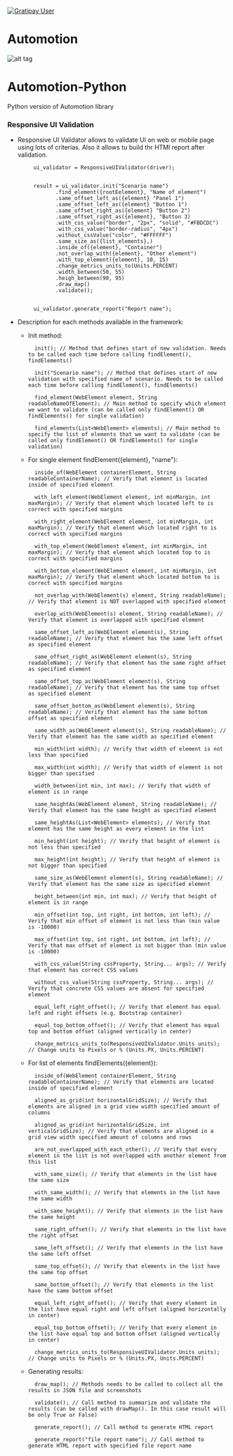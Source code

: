 [![Gratipay User](https://img.shields.io/gratipay/user/dzaiats.svg)](https://gratipay.com/~dzaiats/)

# Automotion #
![alt tag](https://www.itarray.net/wp-content/uploads/2017/01/68747470733a2f2f7777772e697461727261792e6e65742f77702d636f6e74656e742f75706c6f6164732f323031362f31322f4175746f6d6f74696f6e2d322e6a7067.jpeg)

# Automotion-Python
Python version of Automotion library

### Responsive UI Validation ###
 - Responsive UI Validator allows to validate UI on web or mobile page using lots of criterias. Also it allows tu build thr HTMl report after validation.
            
            ui_validator = ResponsiveUIValidator(driver);
            
            
            result = ui_validator.init("Scenario name")
                   .find_element({rootEelement}, "Name of element")
                   .same_offset_left_as({element} "Panel 1")
                   .same_offset_left_as({element} "Button 1")
                   .same_offset_right_as({element} "Button 2")
                   .same_offset_right_as({element}, "Button 3)
                   .with_css_value("border", "2px", "solid", "#FBDCDC")
                   .with_css_value("border-radius", "4px")
                   .without_cssValue("color", "#FFFFFF")
                   .same_size_as({list_elements},)
                   .inside_of({element}, "Container")
                   .not_overlap_with({element}, "Other element")
                   .with_top_element({element}, 10, 15)
                   .change_metrics_units_to(Units.PERCENT)
                   .width_between(50, 55)
                   .heigh_between(90, 95)
                   .draw_map()
                   .validate();
            
            
            ui_validator.generate_report("Report name");
            
 - Description for each methods available in the framework:
    
    * Init method:
    
            init(); // Method that defines start of new validation. Needs to be called each time before calling findElement(), findElements()
            
            init("Scenario name"); // Method that defines start of new validation with specified name of scenario. Needs to be called each time before calling findElement(), findElements()
            
            find_element(WebElement element, String readableNameOfElement); // Main method to specify which element we want to validate (can be called only findElement() OR findElements() for single validation)
            
            find_elements(List<WebElement> elements); // Main method to specify the list of elements that we want to validate (can be called only findElement() OR findElements() for single validation)
    
    * For single element findElement({element}, "name"):
    
            inside_of(WebElement containerElement, String readableContainerName); // Verify that element is located inside of specified element
                 
            with_left_element(WebElement element, int minMargin, int maxMargin); // Verify that element which located left to is correct with specified margins
                
            with_right_element(WebElement element, int minMargin, int maxMargin); // Verify that element which located right to is correct with specified margins
                
            with_top_element(WebElement element, int minMargin, int maxMargin); // Verify that element which located top to is correct with specified margins
                
            with_bottom_element(WebElement element, int minMargin, int maxMargin); // Verify that element which located bottom to is correct with specified margins
        
            not_overlap_with(WebElement(s) element, String readableName); // Verify that element is NOT overlapped with specified element
        
            overlap_with(WebElement(s) element, String readableName); // Verify that element is overlapped with specified element
                
            same_offset_left_as(WebElement element(s), String readableName); // Verify that element has the same left offset as specified element
        
            same_offset_right_as(WebElement element(s), String readableName); // Verify that element has the same right offset as specified element
        
            same_offset_top_as(WebElement element(s), String readableName); // Verify that element has the same top offset as specified element
        
            same_offset_bottom_as(WebElement element(s), String readableName); // Verify that element has the same bottom offset as specified element
        
            same_width_as(WebElement element(s), String readableName); // Verify that element has the same width as specified element
                
            min_width(int width); // Verify that width of element is not less than specified
        
            max_width(int width); // Verify that width of element is not bigger than specified
        
            width_between(int min, int max); // Verify that width of element is in range
        
            same_heightAs(WebElement element, String readableName); // Verify that element has the same height as specified element
        
            same_heightAs(List<WebElement> elements); // Verify that element has the same height as every element in the list
        
            min_height(int height); // Verify that height of element is not less than specified
        
            max_height(int height); // Verify that height of element is not bigger than specified
        
            same_size_as(WebElement element(s), String readableName); // Verify that element has the same size as specified element
                
            height_between(int min, int max); // Verify that height of element is in range
        
            min_offset(int top, int right, int bottom, int left); // Verify that min offset of element is not less than (min value is -10000)
        
            max_offset(int top, int right, int bottom, int left); // Verify that max offset of element is not bigger than (min value is -10000)
        
            with_css_value(String cssProperty, String... args); // Verify that element has correct CSS values
        
            without_css_value(String cssProperty, String... args); // Verify that concrete CSS values are absent for specified element
        
            equal_left_right_offset(); // Verify that element has equal left and right offsets (e.g. Bootstrap container)
        
            equal_top_bottom_offset(); // Verify that element has equal top and bottom offset (aligned vertically in center)
         
            change_metrics_units_to(ResponsiveUIValidator.Units units); // Change units to Pixels or % (Units.PX, Units.PERCENT)

    * For list of elements findElements({element}):
            
            inside_of(WebElement containerElement, String readableContainerName); // Verify that elements are located inside of specified element
            
            aligned_as_grid(int horizontalGridSize); // Verify that elements are aligned in a grid view width specified amount of columns
            
            aligned_as_grid(int horizontalGridSize, int verticalGridSize); // Verify that elements are aligned in a grid view width specified amount of columns and rows
            
            are_not_overlapped_with_each_other(); // Verify that every element in the list is not overlapped with another element from this list
            
            with_same_size(); // Verify that elements in the list have the same size
            
            with_same_width(); // Verify that elements in the list have the same width
            
            with_same_height(); // Verify that elements in the list have the same height
            
            same_right_offset(); // Verify that elements in the list have the right offset
            
            same_left_offset(); // Verify that elements in the list have the same left offset
            
            same_top_offset(); // Verify that elements in the list have the same top offset
            
            same_bottom_offset(); // Verify that elements in the list have the same bottom offset
            
            equal_left_right_offset(); // Verify that every element in the list have equal right and left offset (aligned horizontally in center)
            
            equal_top_bottom_offset(); // Verify that every element in the list have equal top and bottom offset (aligned vertically in center)
            
            change_metrics_units_to(ResponsiveUIValidator.Units units); // Change units to Pixels or % (Units.PX, Units.PERCENT)
           
    * Generating results:
    
            draw_map(); // Methods needs to be called to collect all the results in JSON file and screenshots
            
            validate(); // Call method to summarize and validate the results (can be called with drawMap(). In this case result will be only True or False)
            
            generate_report(); // Call method to generate HTML report
            
            generate_report("file report name"); // Call method to generate HTML report with specified file report name

